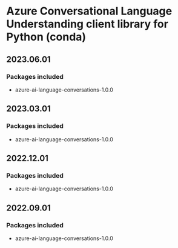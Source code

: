 # Azure Conversational Language Understanding client library for Python (conda)

## 2023.06.01

### Packages included

- azure-ai-language-conversations-1.0.0

## 2023.03.01

### Packages included

- azure-ai-language-conversations-1.0.0

## 2022.12.01

### Packages included

- azure-ai-language-conversations-1.0.0

## 2022.09.01

### Packages included

- azure-ai-language-conversations-1.0.0
